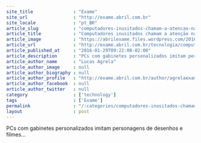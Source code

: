 ```yaml
---
site_title               : "Exame"
site_url                 : "http://exame.abril.com.br"
site_locale              : "pt_BR"
article_slug             : "computadores-inusitados-chamam-a-atencao-na-campus-party"
article_title            : "Computadores inusitados chamam a atenção na Campus Party"
article_image            : "https://abrilexame.files.wordpress.com/2016/09/size_960_16_9_casemod-de-goku-na-campus-party-91.jpg?quality=70&strip=all&w=960"
article_url              : "http://exame.abril.com.br/tecnologia/computadores-inusitados-chamam-a-atencao-na-campus-party/"
article_published_at     : "2016-01-29T09:22:08-02:00"
article_description      : "PCs com gabinetes personalizados imitam personagens de desenhos e filmes..."
article_author_name      : "Lucas Agrela"
article_author_image     : null
article_author_biography : null
article_author_profile   : "http://exame.abril.com.br/author/agrelaexame/"
article_author_facebook  : null
article_author_twitter   : null
category                 : ['technology']
tags                     : ['Exame']
permalink                : "/:categories/computadores-inusitados-chamam-a-atencao-na-campus-party/"
layout                   : post
---
```


PCs com gabinetes personalizados imitam personagens de desenhos e filmes...
